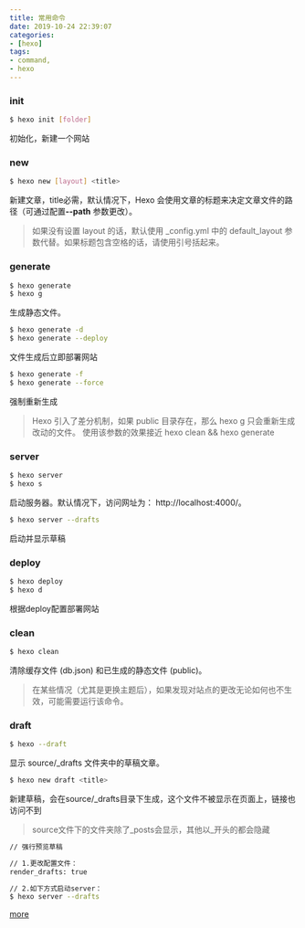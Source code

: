 ```yaml
---
title: 常用命令
date: 2019-10-24 22:39:07
categories:
- [hexo]
tags:
- command,
- hexo
---
```


### init
``` bash
$ hexo init [folder]
```
初始化，新建一个网站

### new
``` bash
$ hexo new [layout] <title>
```
新建文章，title必需，默认情况下，Hexo 会使用文章的标题来决定文章文件的路径（可通过配置<b>--path</b> 参数更改）。

> 如果没有设置 layout 的话，默认使用 _config.yml 中的 default_layout 参数代替。如果标题包含空格的话，请使用引号括起来。

### generate
``` bash
$ hexo generate
$ hexo g
```
生成静态文件。
``` bash
$ hexo generate -d
$ hexo generate --deploy
```
文件生成后立即部署网站

``` bash
$ hexo generate -f
$ hexo generate --force
```
强制重新生成
> Hexo 引入了差分机制，如果 public 目录存在，那么 hexo g 只会重新生成改动的文件。
使用该参数的效果接近 hexo clean && hexo generate

### server
``` bash
$ hexo server
$ hexo s
```
启动服务器。默认情况下，访问网址为： http://localhost:4000/。

``` bash
$ hexo server --drafts
```
启动并显示草稿

### deploy
``` bash
$ hexo deploy
$ hexo d
```
根据deploy配置部署网站


### clean
``` bash
$ hexo clean
```
清除缓存文件 (db.json) 和已生成的静态文件 (public)。
> 在某些情况（尤其是更换主题后），如果发现对站点的更改无论如何也不生效，可能需要运行该命令。


### draft
``` bash
$ hexo --draft
```
显示 source/_drafts 文件夹中的草稿文章。

``` bash
$ hexo new draft <title>
```
新建草稿，会在source/_drafts目录下生成，这个文件不被显示在页面上，链接也访问不到

> source文件下的文件夹除了_posts会显示，其他以_开头的都会隐藏

``` bash
// 强行预览草稿

// 1.更改配置文件：
render_drafts: true

// 2.如下方式启动server：
$ hexo server --drafts

```


<a href="https://hexo.io/zh-cn/docs/commands">more</a>